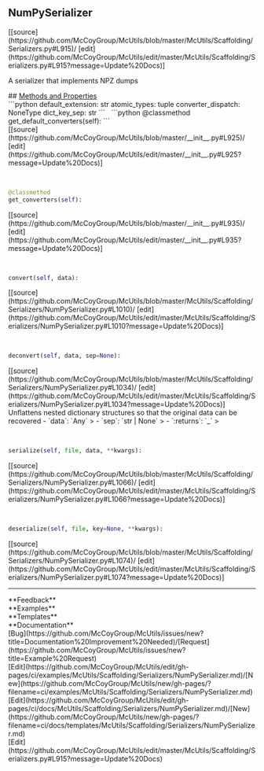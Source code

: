 ## <a id="McUtils.McUtils.Scaffolding.Serializers.NumPySerializer">NumPySerializer</a> 

<div class="docs-source-link" markdown="1">
[[source](https://github.com/McCoyGroup/McUtils/blob/master/McUtils/Scaffolding/Serializers.py#L915)/
[edit](https://github.com/McCoyGroup/McUtils/edit/master/McUtils/Scaffolding/Serializers.py#L915?message=Update%20Docs)]
</div>

A serializer that implements NPZ dumps







<div class="collapsible-section">
 <div class="collapsible-section collapsible-section-header" markdown="1">
## <a class="collapse-link" data-toggle="collapse" href="#methods" markdown="1"> Methods and Properties</a> <a class="float-right" data-toggle="collapse" href="#methods"><i class="fa fa-chevron-down"></i></a>
 </div>
 <div class="collapsible-section collapsible-section-body collapse show" id="methods" markdown="1">
 ```python
default_extension: str
atomic_types: tuple
converter_dispatch: NoneType
dict_key_sep: str
```
<a id="McUtils.McUtils.Scaffolding.Serializers.NumPySerializer.get_default_converters" class="docs-object-method">&nbsp;</a> 
```python
@classmethod
get_default_converters(self): 
```
<div class="docs-source-link" markdown="1">
[[source](https://github.com/McCoyGroup/McUtils/blob/master/__init__.py#L925)/
[edit](https://github.com/McCoyGroup/McUtils/edit/master/__init__.py#L925?message=Update%20Docs)]
</div>


<a id="McUtils.McUtils.Scaffolding.Serializers.NumPySerializer.get_converters" class="docs-object-method">&nbsp;</a> 
```python
@classmethod
get_converters(self): 
```
<div class="docs-source-link" markdown="1">
[[source](https://github.com/McCoyGroup/McUtils/blob/master/__init__.py#L935)/
[edit](https://github.com/McCoyGroup/McUtils/edit/master/__init__.py#L935?message=Update%20Docs)]
</div>


<a id="McUtils.McUtils.Scaffolding.Serializers.NumPySerializer.convert" class="docs-object-method">&nbsp;</a> 
```python
convert(self, data): 
```
<div class="docs-source-link" markdown="1">
[[source](https://github.com/McCoyGroup/McUtils/blob/master/McUtils/Scaffolding/Serializers/NumPySerializer.py#L1010)/
[edit](https://github.com/McCoyGroup/McUtils/edit/master/McUtils/Scaffolding/Serializers/NumPySerializer.py#L1010?message=Update%20Docs)]
</div>


<a id="McUtils.McUtils.Scaffolding.Serializers.NumPySerializer.deconvert" class="docs-object-method">&nbsp;</a> 
```python
deconvert(self, data, sep=None): 
```
<div class="docs-source-link" markdown="1">
[[source](https://github.com/McCoyGroup/McUtils/blob/master/McUtils/Scaffolding/Serializers/NumPySerializer.py#L1034)/
[edit](https://github.com/McCoyGroup/McUtils/edit/master/McUtils/Scaffolding/Serializers/NumPySerializer.py#L1034?message=Update%20Docs)]
</div>
Unflattens nested dictionary structures so that the original data
can be recovered
  - `data`: `Any`
    > 
  - `sep`: `str | None`
    > 
  - `:returns`: `_`
    >


<a id="McUtils.McUtils.Scaffolding.Serializers.NumPySerializer.serialize" class="docs-object-method">&nbsp;</a> 
```python
serialize(self, file, data, **kwargs): 
```
<div class="docs-source-link" markdown="1">
[[source](https://github.com/McCoyGroup/McUtils/blob/master/McUtils/Scaffolding/Serializers/NumPySerializer.py#L1066)/
[edit](https://github.com/McCoyGroup/McUtils/edit/master/McUtils/Scaffolding/Serializers/NumPySerializer.py#L1066?message=Update%20Docs)]
</div>


<a id="McUtils.McUtils.Scaffolding.Serializers.NumPySerializer.deserialize" class="docs-object-method">&nbsp;</a> 
```python
deserialize(self, file, key=None, **kwargs): 
```
<div class="docs-source-link" markdown="1">
[[source](https://github.com/McCoyGroup/McUtils/blob/master/McUtils/Scaffolding/Serializers/NumPySerializer.py#L1074)/
[edit](https://github.com/McCoyGroup/McUtils/edit/master/McUtils/Scaffolding/Serializers/NumPySerializer.py#L1074?message=Update%20Docs)]
</div>
 </div>
</div>












---


<div markdown="1" class="text-secondary">
<div class="container">
  <div class="row">
   <div class="col" markdown="1">
**Feedback**   
</div>
   <div class="col" markdown="1">
**Examples**   
</div>
   <div class="col" markdown="1">
**Templates**   
</div>
   <div class="col" markdown="1">
**Documentation**   
</div>
   <div class="col" markdown="1">
   
</div>
   <div class="col" markdown="1">
   
</div>
   <div class="col" markdown="1">
   
</div>
</div>
  <div class="row">
   <div class="col" markdown="1">
[Bug](https://github.com/McCoyGroup/McUtils/issues/new?title=Documentation%20Improvement%20Needed)/[Request](https://github.com/McCoyGroup/McUtils/issues/new?title=Example%20Request)   
</div>
   <div class="col" markdown="1">
[Edit](https://github.com/McCoyGroup/McUtils/edit/gh-pages/ci/examples/McUtils/Scaffolding/Serializers/NumPySerializer.md)/[New](https://github.com/McCoyGroup/McUtils/new/gh-pages/?filename=ci/examples/McUtils/Scaffolding/Serializers/NumPySerializer.md)   
</div>
   <div class="col" markdown="1">
[Edit](https://github.com/McCoyGroup/McUtils/edit/gh-pages/ci/docs/McUtils/Scaffolding/Serializers/NumPySerializer.md)/[New](https://github.com/McCoyGroup/McUtils/new/gh-pages/?filename=ci/docs/templates/McUtils/Scaffolding/Serializers/NumPySerializer.md)   
</div>
   <div class="col" markdown="1">
[Edit](https://github.com/McCoyGroup/McUtils/edit/master/McUtils/Scaffolding/Serializers.py#L915?message=Update%20Docs)   
</div>
   <div class="col" markdown="1">
   
</div>
   <div class="col" markdown="1">
   
</div>
   <div class="col" markdown="1">
   
</div>
</div>
</div>
</div>